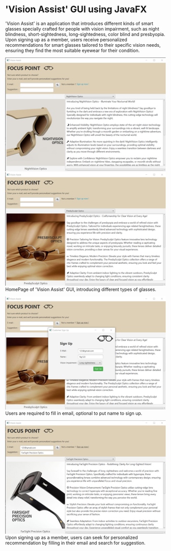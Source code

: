 # 'Vision Assist' GUI using JavaFX

'Vision Assist' is an application that introduces different kinds of smart glasses specially crafted for people with vision impairment, such as night blindness, short-sightedness, long-sightedness, color blind and presbyopia. Upon signing up as a member, users receive personalized recommendations for smart glasses tailored to their specific vision needs, ensuring they find the most suitable eyewear for their condition.

![Vision Assist GUI HomePage](screenshots/homepage.png)
![Vision Assist GUI HomePage](screenshots/homepage-2.png)
HomePage of 'Vision Assist' GUI, introducing different types of glasses.

![Vision Assist GUI Sign Up Page](screenshots/sign-up-page.png)
Users are required to fill in email, optional to put name to sign up.

![Vision Assist GUI Suggestion Page](screenshots/suggestion-page.png)
Upon signing up as a member, users can seek for personalized recommendation by filling in their email and search for suggestion.
